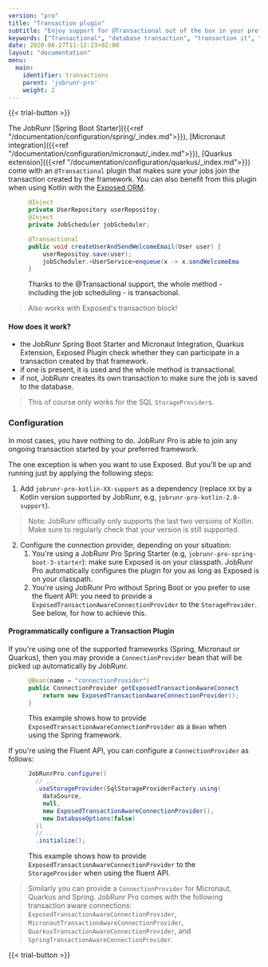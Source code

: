 ```yaml
---
version: "pro"
title: "Transaction plugin"
subtitle: "Enjoy support for @Transactional out of the box in your preferred development framework"
keywords: ["Transactional", "database transaction", "transaction it", "transaction in a database", "transaction sql"]
date: 2020-08-27T11:12:23+02:00
layout: "documentation"
menu: 
  main: 
    identifier: transactions
    parent: 'jobrunr-pro'
    weight: 2
---
```

{{< trial-button >}}

The JobRunr [Spring Boot Starter]({{<ref "/documentation/configuration/spring/_index.md">}}), [Micronaut integration]({{<ref "/documentation/configuration/micronaut/_index.md">}}), [Quarkus extension]({{<ref "/documentation/configuration/quarkus/_index.md">}}) come with an `@Transactional` plugin that makes sure your jobs join the transaction created by the framework. You can also benefit from this plugin when using Kotlin with the [Exposed ORM](https://github.com/JetBrains/Exposed).

<figure>

```java
@Inject
private UserRepository userRepositoy;
@Inject
private JobScheduler jobScheduler;

@Transactional
public void createUserAndSendWelcomeEmail(User user) {
    userRepositoy.save(user);
    jobScheduler.<UserService>enqueue(x -> x.sendWelcomeEmail(user.id));
}

```
<figcaption>

Thanks to the @Transactional support, the whole method - including the job scheduling - is transactional.

</figcaption>
</figure>

> Also works with Exposed's transaction block!

#### How does it work?
- the JobRunr Spring Boot Starter and Micronaut Integration, Quarkus Extension, Exposed Plugin check whether they can participate in a transaction created by that framework.  
- if one is present, it is used and the whole method is transactional.
- if not, JobRunr creates its own transaction to make sure the job is saved to the database. 

> This of course only works for the SQL `StorageProvider`s.

### Configuration
In most cases, you have nothing to do. JobRunr Pro is able to join any ongoing transaction started by your preferred framework.

The one exception is when you want to use Exposed. But you'll be up and running just by applying the following steps:

1. Add `jobrunr-pro-kotlin-XX-support` as a dependency (replace `XX` by a Kotlin version supported by JobRunr, e.g, `jobrunr-pro-kotlin-2.0-support`).
> Note: JobRunr officially only supports the last two versions of Kotlin. Make sure to regularly check that your version is still supported.
2. Configure the connection provider, depending on your situation:
    1. You're using a JobRunr Pro Spring Starter (e.g, `jobrunr-pro-spring-boot-3-starter`): make sure Exposed is on your classpath. JobRunr Pro automatically configures the plugin for you as long as Exposed is on your classpath.
    2. You're using JobRunr Pro without Spring Boot or you prefer to use the fluent API: you need to provide a `ExposedTransactionAwareConnectionProvider` to the `StorageProvider`. See below, for how to achieve this.

#### Programmatically configure a Transaction Plugin

If you're using one of the supported frameworks (Spring, Micronaut or Quarkus), then you may provide a `ConnectionProvider` bean that will be picked up automatically by JobRunr.

<figure>

```java
@Bean(name = "connectionProvider")
public ConnectionProvider getExposedTransactionAwareConnectionProvider() {
    return new ExposedTransactionAwareConnectionProvider();
}
```
<figcaption>

This example shows how to provide `ExposedTransactionAwareConnectionProvider` as a `Bean` when using the Spring framework.

</figcaption>
</figure>

If you're using the Fluent API, you can configure a `ConnectionProvider` as follows:

<figure>

```java
JobRunrPro.configure()
  // ...
  .useStorageProvider(SqlStorageProviderFactory.using(
    dataSource, 
    null,
    new ExposedTransactionAwareConnectionProvider(),
    new DatabaseOptions(false)
  ))
  // ...
  .initialize();
```
<figcaption>

This example shows how to provide `ExposedTransactionAwareConnectionProvider` to the `StorageProvider` when using the fluent API.

</figcaption>
</figure>

> Similarly you can provide a `ConnectionProvider` for Micronaut, Quarkus and Spring. JobRunr Pro comes with the following transaction aware connections: `ExposedTransactionAwareConnectionProvider`, `MicronautTransactionAwareConnectionProvider`, `QuarkusTransactionAwareConnectionProvider`, and `SpringTransactionAwareConnectionProvider`.

{{< trial-button >}}